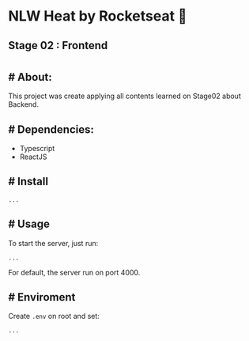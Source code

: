 # NLW Heat by Rocketseat 🚀
## Stage 02 : Frontend

#

## # About:
This project was create applying all contents learned on Stage02 about Backend.

## # Dependencies:
- Typescript
- ReactJS

## # Install
```
...
```


## # Usage
To start the server, just run:

```
...
```
For default, the server run on port 4000.

## # Enviroment
Create `.env` on root and set:
```
...
```